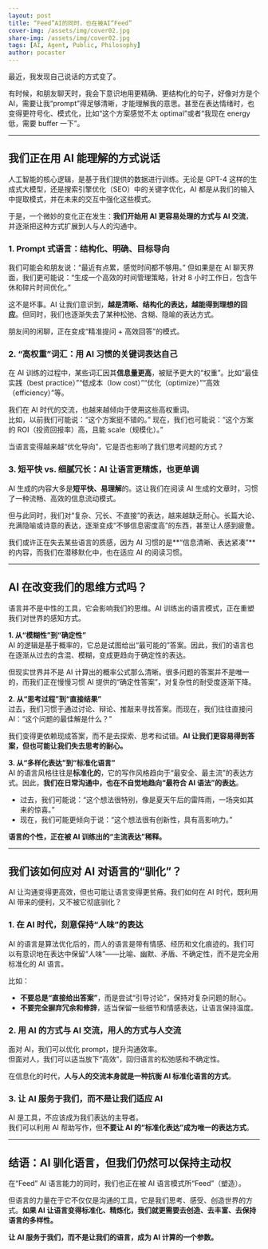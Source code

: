 ```yaml
---
layout: post
title: “Feed”AI的同时，也在被AI“Feed”
cover-img: /assets/img/cover02.jpg
share-img: /assets/img/cover02.jpg
tags: [AI, Agent, Public, Philosophy]
author: pocaster
---
```


最近，我发现自己说话的方式变了。 

有时候，和朋友聊天时，我会下意识地用更精确、更结构化的句子，好像对方是个 AI，需要让我“prompt”得足够清晰，才能理解我的意思。甚至在表达情绪时，也变得更符号化、模式化，比如“这个方案感觉不太 optimal”或者“我现在 energy 低，需要 buffer 一下”。  

---

## **我们正在用 AI 能理解的方式说话**  

人工智能的核心逻辑，是基于我们提供的数据进行训练。无论是 GPT-4 这样的生成式大模型，还是搜索引擎优化（SEO）中的关键字优化，AI 都是从我们的输入中提取模式，并在未来的交互中强化这些模式。  

于是，一个微妙的变化正在发生：**我们开始用 AI 更容易处理的方式与 AI 交流**，并逐渐把这种方式扩展到人与人的沟通中。  

### **1. Prompt 式语言：结构化、明确、目标导向**  
我们可能会和朋友说：“最近有点累，感觉时间都不够用。”  但如果是在 AI 聊天界面，我们更可能说：“生成一个高效的时间管理策略，针对 8 小时工作日，包含午休和碎片时间优化。”  

这不是坏事。AI 让我们意识到，**越是清晰、结构化的表达，越能得到理想的回应**。但同时，我们也逐渐失去了某种松弛、含糊、隐喻的表达方式。  

朋友间的闲聊，正在变成“精准提问 + 高效回答”的模式。  

### **2. “高权重”词汇：用 AI 习惯的关键词表达自己**  
在 AI 训练的过程中，某些词汇因其**信息量更高**，被赋予更大的“权重”。比如“最佳实践（best practice）”“低成本（low cost）”“优化（optimize）”“高效（efficiency）”等。  

我们在 AI 时代的交流，也越来越倾向于使用这些高权重词。  
比如，以前我们可能说：“这个方案挺不错的。”  现在，我们也可能说：“这个方案的 ROI（投资回报率）高，且能 scale（规模化）。”  

当语言变得越来越“优化导向”，它是否也影响了我们思考问题的方式？  

### **3. 短平快 vs. 细腻冗长：AI 让语言更精炼，也更单调**  
AI 生成的内容大多是**短平快、易理解**的。这让我们在阅读 AI 生成的文章时，习惯了一种流畅、高效的信息流动模式。  

但与此同时，我们对“复杂、冗长、不直接”的表达，越来越缺乏耐心。长篇大论、充满隐喻或诗意的表达，逐渐变成“不够信息密度高”的东西，甚至让人感到疲惫。  

我们或许正在失去某些语言的质感，因为 AI 习惯的是**“信息清晰、表达紧凑”**的内容，而我们在潜移默化中，也在适应 AI 的阅读习惯。  

---

## **AI 在改变我们的思维方式吗？**  

语言并不是中性的工具，它会影响我们的思维。AI 训练出的语言模式，正在重塑我们对世界的感知方式。  

**1. 从“模糊性”到“确定性”**  
AI 的逻辑是基于概率的，它总是试图给出“最可能的”答案。因此，我们的语言也在逐渐从过去的含混、模糊，变成更趋向于确定性的表达。  

但现实世界并不是 AI 计算出的概率公式那么清晰。很多问题的答案并不是唯一的，而我们正在慢慢习惯 AI 提供的“确定性答案”，对复杂性的耐受度逐渐下降。  

**2. 从“思考过程”到“直接结果”**  
过去，我们习惯于通过讨论、辩论、推敲来寻找答案。而现在，我们往往直接问 AI：“这个问题的最佳解是什么？”  

我们变得更依赖现成答案，而不是去探索、思考和试错。**AI 让我们更容易得到答案，但也可能让我们失去思考的耐心。**  

**3. 从“多样化表达”到“标准化语言”**  
AI 的语言风格往往是**标准化的**，它的写作风格趋向于“最安全、最主流”的表达方式。因此，**我们在日常沟通中，也在不自觉地趋向“最符合 AI 语法”的表达**。  

- 过去，我们可能说：“这个想法很特别，像是夏天午后的雷阵雨，一场突如其来的惊喜。”  
- 现在，我们可能更倾向于说：“这个想法很有创新性，具有高影响力。”  

**语言的个性，正在被 AI 训练出的“主流表达”稀释。**  

---

## **我们该如何应对 AI 对语言的“驯化”？**  

AI 让沟通变得更高效，但也可能让语言变得更贫瘠。我们如何在 AI 时代，既利用 AI 带来的便利，又不被它彻底驯化？  

### **1. 在 AI 时代，刻意保持“人味”的表达**  
AI 的语言是算法优化后的，而人的语言是带有情感、经历和文化痕迹的。我们可以有意识地在表达中保留“人味”——比喻、幽默、矛盾、不确定性，而不是完全用标准化的 AI 语言。  

比如：  
- **不要总是“直接给出答案”**，而是尝试“引导讨论”，保持对复杂问题的耐心。  
- **不要完全摒弃冗余和修辞**，适当保留一些细节和情感表达，让语言保持温度。  

### **2. 用 AI 的方式与 AI 交流，用人的方式与人交流**  
面对 AI，我们可以优化 prompt，提升沟通效率。  
但面对人，我们可以适当放下“高效”，回归语言的松弛感和不确定性。  

在信息化的时代，**人与人的交流本身就是一种抗衡 AI 标准化语言的方式**。  

### **3. 让 AI 服务于我们，而不是让我们适应 AI**  
AI 是工具，不应该成为我们表达的主导者。  
我们可以利用 AI 帮助写作，但**不要让 AI 的“标准化表达”成为唯一的表达方式**。  

---

## **结语：AI 驯化语言，但我们仍然可以保持主动权**  

在“Feed” AI 语言能力的同时，我们也正在被 AI 语言模式所“Feed”（塑造）。  

但语言的力量在于它不仅仅是沟通的工具，它是我们思考、感受、创造世界的方式。**如果 AI 让语言变得标准化、精炼化，我们就更需要去创造、去丰富、去保持语言的多样性。**  

**让 AI 服务于我们，而不是让我们的语言，成为 AI 计算的一个参数。**